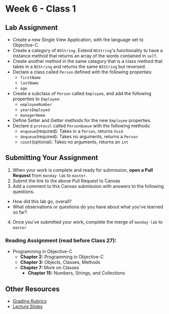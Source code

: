 # Week 6 - Class 1
## Lab Assignment
* Create a new Single View Application, with the language set to Objective-C.   
* Create a category of `NSString`. Extend `NSString`'s functionality to have a instance method that returns an array of the words contained in `self`.
* Create another method in the same category that is a class method that takes in a `NSString` and returns the same `NSString` but reversed.  
* Declare a class called `Person` defined with the following properties:
	* `firstName`  
	* `lastName`  
	* `age`  
* Create a subclass of `Person` called `Employee`, and add the following properties to `Employee`:  
	* `employeeNumber`  
	* `yearsEmployed`  
	* `managerName`  
* Define Setter and Getter methods for the new `Employee` properties.  
* Declare a `protocol` called `PersonQueue` with the following methods:  
	* `enqueue`(required): Takes in a `Person`, returns `Void`  
	* `dequeue`(required): Takes no arguments, returns a `Person`  
	* `count`(optional): Takes no arguments, returns an `int`  


## Submitting Your Assignment  

1. When your work is complete and ready for submission, **open a Pull Request** from `monday-lab` to `master`.  
2. Submit the link to the above Pull Request to Canvas  
3. Add a comment to this Canvas submission with answers to the following questions.  
  - How did this lab go, overall?  
  - What observations or questions do you have about what you've learned so far?  
4. Once you've submitted your work, complete the merge of `monday-lab` to `master`  

### Reading Assignment (read **before** Class 27):  
* Programming in Objective-C  
  * **Chapter 2:** Programming in Objective-C  
  * **Chapter 3:** Objects, Classes, Methods  
  * **Chapter 7:** More on Classes  
	* **Chapter 15:** Numbers, Strings, and Collections  

## Other Resources
* [Grading Rubrics](../../resources/)
* [Lecture Slides](https://www.icloud.com/keynote/000T-vKYDs7Yau3UJNHq2URgA#Week6_Day1)
